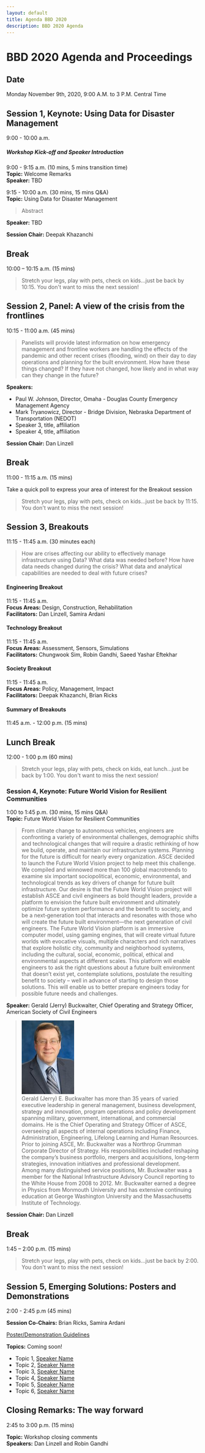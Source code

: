 ```yaml
---
layout: default
title: Agenda BBD 2020
description: BBD 2020 Agenda
---
```


# BBD 2020 Agenda and Proceedings

## Date
Monday November 9th, 2020, 9:00 A.M. to 3 P.M. Central Time


## Session 1, Keynote: Using Data for Disaster Management
9:00 - 10:00 a.m.

##### Workshop Kick-off and Speaker Introduction
9:00 - 9:15 a.m. (10 mins, 5 mins transition time)  
**Topic:** Welcome Remarks  
**Speaker:** TBD <!--[xxx](link) -->

9:15 - 10:00 a.m. (30 mins, 15 mins Q&A)   
**Topic:** Using Data for Disaster Management    
> Abstract

**Speaker:** TBD <!-- [xxx](link), Affiliation  -->
<!-- :pushpin: [**Slides**](document_link)
-->

**Session Chair:** Deepak Khazanchi

## Break
10:00 – 10:15 a.m. (15 mins)        

> Stretch your legs, play with pets, check on kids...just be back by 10:15. You don't want to miss the next session!  

## Session 2, Panel: A view of the crisis from the frontlines
10:15 - 11:00 a.m. (45 mins)  

> Panelists will provide latest information on how emergency management and frontline workers are handling the effects of the pandemic and other recent crises (flooding, wind) on their day to day operations and planning for the built environment. How have these things changed? If they have not changed, how likely and in what way can they change in the future?

**Speakers:**
- Paul W. Johnson, Director, Omaha - Douglas County Emergency Management Agency
- Mark Tryanowicz, Director - Bridge Division, Nebraska Department of Transportation (NEDOT)
- Speaker 3, title, affiliation
- Speaker 4, title, affiliation

**Session Chair:** Dan Linzell

## Break
11:00 - 11:15 a.m. (15 mins)  

Take a quick poll to express your area of interest for the Breakout session  

> Stretch your legs, play with pets, check on kids...just be back by 11:15. You don't want to miss the next session!  


## Session 3, Breakouts
11:15 - 11:45 a.m. (30 minutes each)  

> How are crises affecting our ability to effectively manage infrastructure using Data? What data was needed before? How have data needs changed during the crisis? What data and analytical capabilities are needed to deal with future crises?

#### Engineering Breakout   
11:15 - 11:45 a.m.    
**Focus Areas:** Design, Construction, Rehabilitation  
**Facilitators:** Dan Linzell, Samira Ardani  

#### Technology Breakout    
11:15 - 11:45 a.m.  
**Focus Areas:** Assessment, Sensors, Simulations  
**Facilitators:** Chungwook Sim, Robin Gandhi, Saeed Yashar Eftekhar

#### Society Breakout  
11:15 - 11:45 a.m.  
**Focus Areas:** Policy, Management, Impact   
**Facilitators:** Deepak Khazanchi, Brian Ricks  

#### Summary of Breakouts
11:45 a.m. - 12:00 p.m. (15 mins)  


## Lunch Break
12:00 - 1:00 p.m (60 mins)
> Stretch your legs, play with pets, check on kids, eat lunch...just be back by 1:00. You don't want to miss the next session!    

### Session 4, Keynote: Future World Vision for Resilient Communities
1:00 to 1:45 p.m. (30 mins, 15 mins Q&A)    
**Topic:** Future World Vision for Resilient Communities
> From climate change to autonomous vehicles, engineers are confronting a variety of environmental challenges, demographic shifts and technological changes that will require a drastic rethinking of how we build, operate, and maintain our infrastructure systems. Planning for the future is difficult for nearly every organization. ASCE decided to launch the Future World Vision project to help meet this challenge. We compiled and winnowed more than 100 global macrotrends to examine six important sociopolitical, economic, environmental, and technological trends as key drivers of change for future built infrastructure. Our desire is that the Future World Vision project will establish ASCE and civil engineers as bold thought leaders, provide a platform to envision the future built environment and ultimately optimize future system performance and the benefit to society, and be a next‐generation tool that interacts and resonates with those who will create the future built environment—the next generation of civil engineers. The Future World Vision platform is an immersive computer model, using gaming engines, that will create virtual future worlds with evocative visuals, multiple characters and rich narratives that explore holistic city, community and neighborhood systems, including the cultural, social, economic, political, ethical and environmental aspects at different scales. This platform will enable engineers to ask the right questions about a future built environment that doesn’t exist yet, contemplate solutions, postulate the resulting benefit to society – well in advance of starting to design those solutions. This will enable us to better prepare engineers today for possible future needs and challenges.

**Speaker:** Gerald (Jerry) Buckwalter, Chief Operating and Strategy Officer, American Society of Civil Engineers  
> ![Gerald (Jerry) E. Buckwalter](images/BuckwalterJ.jpg)   
> Gerald (Jerry) E. Buckwalter has more than 35 years of varied executive leadership in general management, business development, strategy and innovation, program operations and policy development spanning military, government, international, and commercial domains. He is the Chief Operating and Strategy Officer of ASCE, overseeing all aspects of internal operations including Finance, Administration, Engineering, Lifelong Learning and Human Resources. Prior to joining ASCE, Mr. Buckwalter was a Northrop Grumman Corporate Director of Strategy. His responsibilities included reshaping the company’s business portfolio, mergers and acquisitions, long‐term strategies, innovation initiatives and professional development. Among many distinguished service positions, Mr. Buckwalter was a member for the National Infrastructure Advisory Council reporting to the White House from 2008 to 2012. Mr. Buckwalter earned a degree in Physics from Monmouth University and has extensive continuing education at George Washington University and the Massachusetts Institute of Technology.

**Session Chair:** Dan Linzell

## Break
1:45 – 2:00 p.m. (15 mins)         

> Stretch your legs, play with pets, check on kids...just be back by 2:00. You don't want to miss the next session!

## Session 5, Emerging Solutions: Posters and Demonstrations
2:00 - 2:45 p.m (45 mins)  

**Session Co-Chairs:** Brian Ricks, Samira Ardani

[Poster/Demonstration Guidelines](https://bridgingbigdata.github.io/pages/bbd2020posterdemo.html)

**Topics:** Coming soon!  
  - Topic 1, [Speaker Name](Link)
  - Topic 2, [Speaker Name](Link)
  - Topic 3, [Speaker Name](Link)
  - Topic 4, [Speaker Name](Link)
  - Topic 5, [Speaker Name](Link)
  - Topic 6, [Speaker Name](Link)

## Closing Remarks: The way forward
2:45 to 3:00 p.m. (15 mins)    

**Topic:** Workshop closing comments    
**Speakers:** Dan Linzell and Robin Gandhi  
